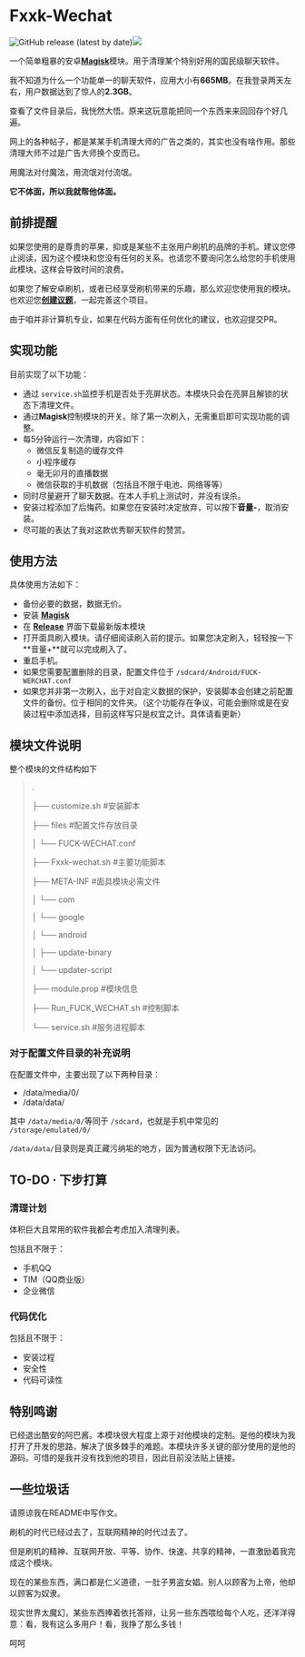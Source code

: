 # Fxxk-Wechat

![GitHub release (latest by date)](https://img.shields.io/github/v/release/yblpoi/Fxxk-Wechat)![](https://img.shields.io/github/downloads/yblpoi/Fxxk-Wechat/latest/total) 

一个简单粗暴的安卓[**Magisk**](https://github.com/topjohnwu/Magisk)模块。用于清理某个特别好用的国民级聊天软件。

我不知道为什么一个功能单一的聊天软件，应用大小有**665MB**。在我登录两天左右，用户数据达到了惊人的**2.3GB**。

查看了文件目录后，我恍然大悟。原来这玩意能把同一个东西来来回回存个好几遍。

网上的各种帖子，都是某某手机清理大师的广告之类的，其实也没有啥作用。那些清理大师不过是广告大师换个皮而已。

用魔法对付魔法，用流氓对付流氓。

**它不体面，所以我就帮他体面。**

## 前排提醒

如果您使用的是尊贵的苹果，抑或是某些不主张用户刷机的品牌的手机。建议您停止阅读，因为这个模块和您没有任何的关系。也请您不要询问怎么给您的手机使用此模块。这样会导致时间的浪费。

如果您了解安卓刷机，或者已经享受刷机带来的乐趣，那么欢迎您使用我的模块。也欢迎您[**创建议题**](https://github.com/yblpoi/Fxxk-Wechat/issues)，一起完善这个项目。

由于咱并非计算机专业，如果在代码方面有任何优化的建议，也欢迎提交PR。

## 实现功能

目前实现了以下功能：

- 通过 `service.sh`监控手机是否处于亮屏状态。本模块只会在亮屏且解锁的状态下清理文件。
- 通过**Magisk**控制模块的开关。除了第一次刷入，无需重启即可实现功能的调整。
- 每5分钟运行一次清理，内容如下：
  - 微信反复制造的缓存文件
  - 小程序缓存
  - 毫无卯月的直播数据
  - 微信获取的手机数据（包括且不限于电池、网络等等）
- 同时尽量避开了聊天数据。在本人手机上测试时，并没有误杀。
- 安装过程添加了后悔药。如果您在安装时决定放弃，可以按下**音量-**，取消安装。
- 尽可能的表达了我对这款优秀聊天软件的赞赏。

## 使用方法

具体使用方法如下：

- 备份必要的数据，数据无价。
- 安装 [**Magisk**](https://github.com/topjohnwu/Magisk) 
- 在 [**Release**](https://github.com/yblpoi/Fxxk-Wechat/releases) 界面下载最新版本模块
- 打开面具刷入模块。请仔细阅读刷入前的提示。如果您决定刷入，轻轻按一下**音量+**就可以完成刷入了。
- 重启手机。
- 如果您需要配置删除的目录，配置文件位于 `/sdcard/Android/FUCK-WERCHAT.conf`
- 如果您并非第一次刷入，出于对自定义数据的保护，安装脚本会创建之前配置文件的备份。位于相同的文件夹。（这个功能存在争议，可能会删除或是在安装过程中添加选择，目前这样写只是权宜之计。具体请看更新）

## 模块文件说明

整个模块的文件结构如下

> .
> 
> ├── customize.sh 					#安装脚本
> 
> ├── files							#配置文件存放目录
> 
> │   └── FUCK-WECHAT.conf
> 
> ├── Fxxk-wechat.sh					#主要功能脚本
> 
> ├── META-INF						#面具模块必需文件
> 
> │   └── com
> 
> │       └── google
> 
> │           └── android
> 
> │               ├── update-binary
> 
> │               └── updater-script
> 
> ├── module.prop						#模块信息
> 
> ├── Run_FUCK_WECHAT.sh				#控制脚本
> 
> └── service.sh						#服务进程脚本
> 

### 对于配置文件目录的补充说明

在配置文件中，主要出现了以下两种目录：

- /data/media/0/
- /data/data/

其中 `/data/media/0/`等同于 `/sdcard`，也就是手机中常见的 `/storage/emulated/0/`

`/data/data/`目录则是真正藏污纳垢的地方，因为普通权限下无法访问。

## TO-DO · 下步打算

### 清理计划

体积巨大且常用的软件我都会考虑加入清理列表。

包括且不限于：

- 手机QQ
- TIM（QQ商业版）
- 企业微信

### 代码优化

包括且不限于：

- 安装过程
- 安全性
- 代码可读性

## 特别鸣谢

已经退出酷安的阿巴酱。本模块很大程度上源于对他模块的定制。是他的模块为我打开了开发的思路，解决了很多棘手的难题。本模块许多关键的部分使用的是他的源码。可惜的是我并没有找到他的项目，因此目前没法贴上链接。

## 一些垃圾话

请原谅我在README中写作文。

刷机的时代已经过去了，互联网精神的时代过去了。

但是刷机的精神、互联网开放、平等、协作、快速、共享的精神，一直激励着我完成这个模块。

现在的某些东西，满口都是仁义道德，一肚子男盗女娼。别人以顾客为上帝，他却以顾客为奴隶。

现实世界太魔幻，某些东西捧着依托答辩，让另一些东西喂给每个人吃，还洋洋得意：看，我有这么多用户！看，我挣了那么多钱！

呵呵
